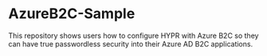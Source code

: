 # AzureB2C-Sample
This repository shows users how to configure HYPR with Azure B2C so they can have true passwordless security into their Azure AD B2C applications. 
